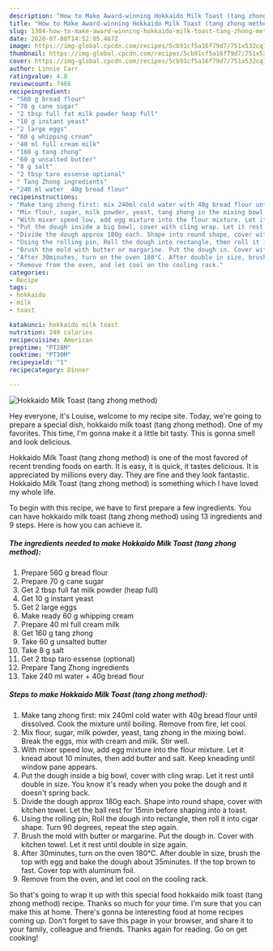 ```yaml
---
description: "How to Make Award-winning Hokkaido Milk Toast (tang zhong method)"
title: "How to Make Award-winning Hokkaido Milk Toast (tang zhong method)"
slug: 1304-how-to-make-award-winning-hokkaido-milk-toast-tang-zhong-method
date: 2020-07-08T14:52:05.467Z
image: https://img-global.cpcdn.com/recipes/5cb91cf5a16f79d7/751x532cq70/hokkaido-milk-toast-tang-zhong-method-recipe-main-photo.jpg
thumbnail: https://img-global.cpcdn.com/recipes/5cb91cf5a16f79d7/751x532cq70/hokkaido-milk-toast-tang-zhong-method-recipe-main-photo.jpg
cover: https://img-global.cpcdn.com/recipes/5cb91cf5a16f79d7/751x532cq70/hokkaido-milk-toast-tang-zhong-method-recipe-main-photo.jpg
author: Linnie Carr
ratingvalue: 4.8
reviewcount: 7466
recipeingredient:
- "560 g bread flour"
- "70 g cane sugar"
- "2 tbsp full fat milk powder heap full"
- "10 g instant yeast"
- "2 large eggs"
- "60 g whipping cream"
- "40 ml full cream milk"
- "160 g tang zhong"
- "60 g unsalted butter"
- "8 g salt"
- "2 tbsp taro essense optional"
- " Tang Zhong ingredients"
- "240 ml water  40g bread flour"
recipeinstructions:
- "Make tang zhong first: mix 240ml cold water with 40g bread flour until dissolved. Cook the mixture until boiling. Remove from fire, let cool."
- "Mix flour, sugar, milk powder, yeast, tang zhong in the mixing bowl. Break the eggs, mix with cream and milk. Stir well."
- "With mixer speed low, add egg mixture into the flour mixture. Let it knead about 10 minutes, then add butter and salt. Keep kneading until window pane appears."
- "Put the dough inside a big bowl, cover with cling wrap. Let it rest until double in size. You know it&#39;s ready when you poke the dough and it doesn&#39;t spring back."
- "Divide the dough approx 180g each. Shape into round shape, cover with kitchen towel. Let the ball rest for 15min before shaping into a toast."
- "Using the rolling pin, Roll the dough into rectangle, then roll it into cigar shape. Turn 90 degrees, repeat the step again."
- "Brush the mold with butter or margarine. Put the dough in. Cover with kitchen towel. Let it rest until double in size again."
- "After 30minutes, turn on the oven 180°C. After double in size, brush the top with egg and bake the dough about 35minutes. If the top brown to fast. Cover top with aluminum foil."
- "Remove from the oven, and let cool on the cooling rack."
categories:
- Recipe
tags:
- hokkaido
- milk
- toast

katakunci: hokkaido milk toast 
nutrition: 249 calories
recipecuisine: American
preptime: "PT28M"
cooktime: "PT30M"
recipeyield: "1"
recipecategory: Dinner

---
```



![Hokkaido Milk Toast (tang zhong method)](https://img-global.cpcdn.com/recipes/5cb91cf5a16f79d7/751x532cq70/hokkaido-milk-toast-tang-zhong-method-recipe-main-photo.jpg)

Hey everyone, it's Louise, welcome to my recipe site. Today, we're going to prepare a special dish, hokkaido milk toast (tang zhong method). One of my favorites. This time, I'm gonna make it a little bit tasty. This is gonna smell and look delicious.

Hokkaido Milk Toast (tang zhong method) is one of the most favored of recent trending foods on earth. It is easy, it is quick, it tastes delicious. It is appreciated by millions every day. They are fine and they look fantastic. Hokkaido Milk Toast (tang zhong method) is something which I have loved my whole life.




To begin with this recipe, we have to first prepare a few ingredients. You can have hokkaido milk toast (tang zhong method) using 13 ingredients and 9 steps. Here is how you can achieve it.

<!--inarticleads1-->

##### The ingredients needed to make Hokkaido Milk Toast (tang zhong method):

1. Prepare 560 g bread flour
1. Prepare 70 g cane sugar
1. Get 2 tbsp full fat milk powder (heap full)
1. Get 10 g instant yeast
1. Get 2 large eggs
1. Make ready 60 g whipping cream
1. Prepare 40 ml full cream milk
1. Get 160 g tang zhong
1. Take 60 g unsalted butter
1. Take 8 g salt
1. Get 2 tbsp taro essense (optional)
1. Prepare  Tang Zhong ingredients
1. Take 240 ml water + 40g bread flour




<!--inarticleads2-->

##### Steps to make Hokkaido Milk Toast (tang zhong method):

1. Make tang zhong first: mix 240ml cold water with 40g bread flour until dissolved. Cook the mixture until boiling. Remove from fire, let cool.
1. Mix flour, sugar, milk powder, yeast, tang zhong in the mixing bowl. Break the eggs, mix with cream and milk. Stir well.
1. With mixer speed low, add egg mixture into the flour mixture. Let it knead about 10 minutes, then add butter and salt. Keep kneading until window pane appears.
1. Put the dough inside a big bowl, cover with cling wrap. Let it rest until double in size. You know it&#39;s ready when you poke the dough and it doesn&#39;t spring back.
1. Divide the dough approx 180g each. Shape into round shape, cover with kitchen towel. Let the ball rest for 15min before shaping into a toast.
1. Using the rolling pin, Roll the dough into rectangle, then roll it into cigar shape. Turn 90 degrees, repeat the step again.
1. Brush the mold with butter or margarine. Put the dough in. Cover with kitchen towel. Let it rest until double in size again.
1. After 30minutes, turn on the oven 180°C. After double in size, brush the top with egg and bake the dough about 35minutes. If the top brown to fast. Cover top with aluminum foil.
1. Remove from the oven, and let cool on the cooling rack.




So that's going to wrap it up with this special food hokkaido milk toast (tang zhong method) recipe. Thanks so much for your time. I'm sure that you can make this at home. There's gonna be interesting food at home recipes coming up. Don't forget to save this page in your browser, and share it to your family, colleague and friends. Thanks again for reading. Go on get cooking!
